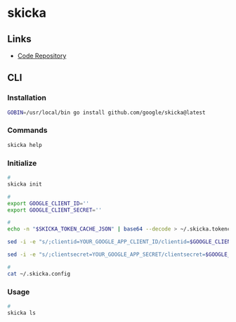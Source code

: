 # skicka

## Links

- [Code Repository](https://github.com/google/skicka)

## CLI

### Installation

```sh
GOBIN=/usr/local/bin go install github.com/google/skicka@latest
```

### Commands

```sh
skicka help
```

### Initialize

```sh
#
skicka init

#
export GOOGLE_CLIENT_ID=''
export GOOGLE_CLIENT_SECRET=''

#
echo -n "$SKICKA_TOKEN_CACHE_JSON" | base64 --decode > ~/.skicka.tokencache.json

sed -i -e "s/;clientid=YOUR_GOOGLE_APP_CLIENT_ID/clientid=$GOOGLE_CLIENT_ID/g" ~/.skicka.config

sed -i -e "s/;clientsecret=YOUR_GOOGLE_APP_SECRET/clientsecret=$GOOGLE_CLIENT_SECRET/g" ~/.skicka.config

#
cat ~/.skicka.config
```

### Usage

```sh
#
skicka ls
```
